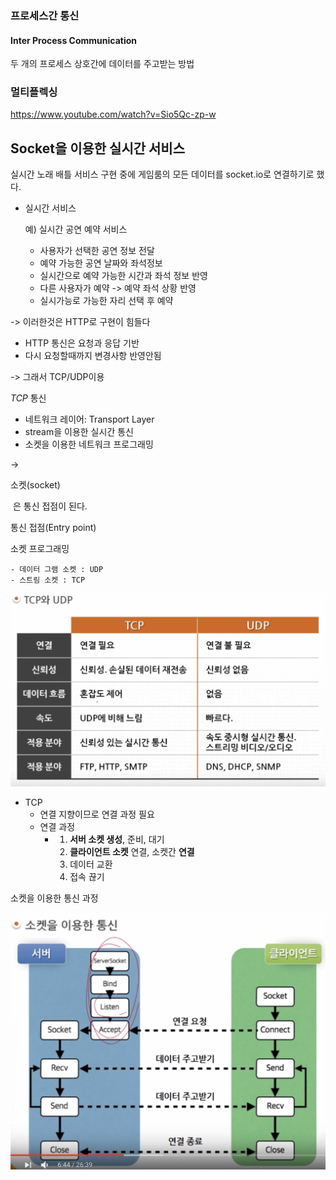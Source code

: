 ### 프로세스간 통신

#### Inter Process Communication

두 개의 프로세스 상호간에 데이터를 주고받는 방법



### 멀티플렉싱



https://www.youtube.com/watch?v=Sio5Qc-zp-w

## Socket을 이용한 실시간 서비스

실시간 노래 배틀 서비스 구현 중에 게임룸의 모든 데이터를 socket.io로 연결하기로 했다.

- 실시간 서비스

   예) 실시간 공연 예약 서비스

   	- 사용자가 선택한 공연 정보 전달
   	- 예약 가능한 공연 날짜와 좌석정보
   	- 실시간으로 예약 가능한 시간과 좌석 정보 반영
   	- 다른 사용자가 예약 -> 예약 좌석 상황 반영
   	- 실시가능로 가능한 자리 선택 후 예약

-> 이러한것은 HTTP로 구현이 힘들다

- HTTP 통신은 요청과 응답 기반
- 다시 요청할때까지 변경사항 반영안됨



-> 그래서 TCP/UDP이용

*TCP* 통신

- 네트워크 레이어: Transport Layer
- stream을 이용한 실시간 통신
- 소켓을 이용한 네트워크 프로그래밍



-> 

소켓(socket)

​	은 통신 접점이 된다.

통신 접점(Entry point)

소켓 프로그래밍

	- 데이터 그램 소켓 : UDP
	- 스트림 소켓 : TCP

<img src="README.assets/image-20200214213057760.png" alt="image-20200214213057760" style="zoom:50%;" />



- TCP
  - 연결 지향이므로 연결 과정 필요
  - 연결 과정
    - 1. **서버 소켓 생성**, 준비, 대기
      2. **클라이언트 소켓** 연결, 소켓간 **연결**
      3. 데이터 교환
      4. 접속 끊기

소켓을 이용한 통신 과정

![image-20200214213443743](README.assets/image-20200214213443743.png)